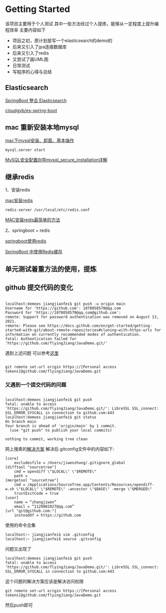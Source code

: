 # Getting Started
该项目主要用于个人测试
其中一些方法经过个人提炼，能够从一定程度上提升编程效率
主要内容如下
- 项目之初，原计划是写一个elasticsearch的demo的
- 后来又引入了jpa连接数据库
- 后来又引入了redis
- 又尝试了画UML图
- 日常测试
- 写程序的心得与总结

## Elasticsearch

[SpringBoot 整合 Elasticsearch](https://blog.csdn.net/wyf2017/article/details/125218036?spm=1001.2101.3001.6650.7&utm_medium=distribute.pc_relevant.none-task-blog-2%7Edefault%7EBlogCommendFromBaidu%7Edefault-7-125218036-blog-108428430.pc_relevant_multi_platform_whitelistv3&depth_1-utm_source=distribute.pc_relevant.none-task-blog-2%7Edefault%7EBlogCommendFromBaidu%7Edefault-7-125218036-blog-108428430.pc_relevant_multi_platform_whitelistv3&utm_relevant_index=10)

[cloudgyb/es-spring-boot](https://github.com/cloudgyb/es-spring-boot/blob/main/src/main/java/com/github/cloudgyb/esspringboot/BookEntity.java)

## mac 重新安装本地mysql

[mac下mysql安装、卸载、基本操作](https://blog.csdn.net/fgdfgasd/article/details/80620135?spm=1001.2101.3001.6661.1&utm_medium=distribute.pc_relevant_t0.none-task-blog-2)

```shell script
mysql.server start
```

[MySQL安全配置向导mysql_secure_installation详解](https://www.niwoxuexi.com/blog/php/article/1876)

## 继承redis

1、安装redis

[mac安装redis](https://blog.csdn.net/m290345792/article/details/123606716)

```shell script
redis-server /usr/local/etc/redis.conf
```
[MAC安装redis最简单的方法](https://blog.csdn.net/qq_41689620/article/details/85995880?spm=1001.2101.3001.6650.1&utm_medium=distribute.pc_relevant.none-task-blog-2%7Edefault%7ECTRLIST%7Edefault-1-85995880-blog-123606716.pc_relevant_multi_platform_whitelistv1&depth_1-utm_source=distribute.pc_relevant.none-task-blog-2%7Edefault%7ECTRLIST%7Edefault-1-85995880-blog-123606716.pc_relevant_multi_platform_whitelistv1&utm_relevant_index=2)

2、springboot + redis

[springboot使用redis](https://blog.csdn.net/qq_49044908/article/details/121883374)

[SpringBoot 中使用Redis缓存](https://xcbeyond.blog.csdn.net/article/details/81116600?spm=1001.2101.3001.6650.2&utm_medium=distribute.pc_relevant.none-task-blog-2%7Edefault%7ECTRLIST%7Edefault-2-81116600-blog-121883374.pc_relevant_multi_platform_whitelistv3&depth_1-utm_source=distribute.pc_relevant.none-task-blog-2%7Edefault%7ECTRLIST%7Edefault-2-81116600-blog-121883374.pc_relevant_multi_platform_whitelistv3&utm_relevant_index=5)

## 单元测试着重方法的使用，提炼

## github 提交代码的变化
```shell script

localhost:demoes jiangjianfei$ git push -u origin main
Username for 'https://github.com': 1078058570@qq.com
Password for 'https://1078058570@qq.com@github.com': 
remote: Support for password authentication was removed on August 13, 2021.
remote: Please see https://docs.github.com/en/get-started/getting-started-with-git/about-remote-repositories#cloning-with-https-urls for information on currently recommended modes of authentication.
fatal: Authentication failed for 'https://github.com/flyingJiang/JavaDemo.git/'

```
遇到上述问题 可以参考[这里](https://docs.github.com/cn/authentication/keeping-your-account-and-data-secure/creating-a-personal-access-token)
```shell script

git remote set-url origin https://[Personal access tokens]@github.com/flyingJiang/JavaDemo.git
```
### 又遇到一个提交代码的问题

```shell script

localhost:demoes jiangjianfei$ git push
fatal: unable to access 'https://github.com/flyingJiang/JavaDemo.git/': LibreSSL SSL_connect: SSL_ERROR_SYSCALL in connection to github.com:443 
localhost:demoes jiangjianfei$ git status
On branch main
Your branch is ahead of 'origin/main' by 1 commit.
  (use "git push" to publish your local commits)

nothing to commit, working tree clean

```
网上搜素的[解决方案](https://www.jianshu.com/p/8ff150623888)
解决后.gitconfig文件中的内容如下:
```shell script
[core]
    excludesfile = /Users/jiwenzhang/.gitignore_global
[difftool "sourcetree"]
    cmd = opendiff \"$LOCAL\" \"$REMOTE\"
    path = 
[mergetool "sourcetree"]
    cmd = /Applications/SourceTree.app/Contents/Resources/opendiff-w.sh \"$LOCAL\" \"$REMOTE\" -ancestor \"$BASE\" -merge \"$MERGED\"
    trustExitCode = true
[user]
    name = “zhangjiwen”
    email = “1129802827@qq.com”
[url "git@github.com:"]
    insteadOf = https://github.com
```
使用的命令合集
```shell script
localhost:~ jiangjianfei$ vim .gitconfig
localhost:~ jiangjianfei$ source .gitconfig
```


问题又出现了
```shell script
localhost:demoes jiangjianfei$ git push
fatal: unable to access 'https://github.com/flyingJiang/JavaDemo.git/': LibreSSL SSL_connect: SSL_ERROR_SYSCALL in connection to github.com:443
```
这个问题的解决方案应该是解决访问权限
```shell script
git remote set-url origin https://[Personal access tokens]@github.com/flyingJiang/JavaDemo.git
```
然后push即可